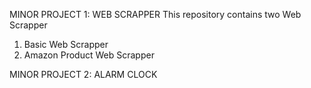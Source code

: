 MINOR PROJECT 1: WEB SCRAPPER
This repository contains two Web Scrapper 
1. Basic Web Scrapper
2. Amazon Product Web Scrapper

MINOR PROJECT 2: ALARM CLOCK
